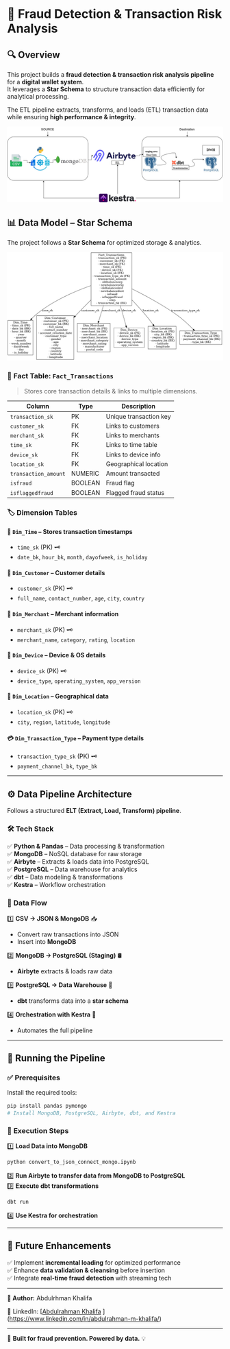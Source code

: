 # 🚀 Fraud Detection & Transaction Risk Analysis

## 🔍 Overview
This project builds a **fraud detection & transaction risk analysis pipeline** for a **digital wallet system**.  
It leverages a **Star Schema** to structure transaction data efficiently for analytical processing.  

The ETL pipeline extracts, transforms, and loads (ETL) transaction data while ensuring **high performance & integrity**.  

![ELT Pipeline](Fraud-Detection-and-Transaction-Risk-Analysis.jpg)

## 📊 Data Model – Star Schema
The project follows a **Star Schema** for optimized storage & analytics.

![Schema](star_schema_pure.png)

### 🏦 **Fact Table: `Fact_Transactions`**
> Stores core transaction details & links to multiple dimensions.

| Column | Type | Description |
|---------|------|-------------|
| `transaction_sk` | PK | Unique transaction key |
| `customer_sk` | FK | Links to customers |
| `merchant_sk` | FK | Links to merchants |
| `time_sk` | FK | Links to time table |
| `device_sk` | FK | Links to device info |
| `location_sk` | FK | Geographical location |
| `transaction_amount` | NUMERIC | Amount transacted |
| `isfraud` | BOOLEAN | Fraud flag |
| `isflaggedfraud` | BOOLEAN | Flagged fraud status |

### 🏷️ **Dimension Tables**
#### 📆 `Dim_Time` – Stores transaction timestamps  
- `time_sk` (PK) 🗝️  
- `date_bk`, `hour_bk`, `month`, `dayofweek`, `is_holiday`  

#### 👤 `Dim_Customer` – Customer details  
- `customer_sk` (PK) 🗝️  
- `full_name`, `contact_number`, `age`, `city`, `country`  

#### 🏬 `Dim_Merchant` – Merchant information  
- `merchant_sk` (PK) 🗝️  
- `merchant_name`, `category`, `rating`, `location`  

#### 📱 `Dim_Device` – Device & OS details  
- `device_sk` (PK) 🗝️  
- `device_type`, `operating_system`, `app_version`  

#### 📍 `Dim_Location` – Geographical data  
- `location_sk` (PK) 🗝️  
- `city`, `region`, `latitude`, `longitude`  

#### 💳 `Dim_Transaction_Type` – Payment type details  
- `transaction_type_sk` (PK) 🗝️  
- `payment_channel_bk`, `type_bk`  

---

## ⚙️ **Data Pipeline Architecture**  
Follows a structured **ELT (Extract, Load, Transform) pipeline**.  

### 🛠️ **Tech Stack**  
✅ **Python & Pandas** – Data processing & transformation  
✅ **MongoDB** – NoSQL database for raw storage  
✅ **Airbyte** – Extracts & loads data into PostgreSQL  
✅ **PostgreSQL** – Data warehouse for analytics  
✅ **dbt** – Data modeling & transformations  
✅ **Kestra** – Workflow orchestration  

### 🔄 **Data Flow**  
1️⃣ **CSV → JSON & MongoDB** 📥  
   - Convert raw transactions into JSON  
   - Insert into **MongoDB**  

2️⃣ **MongoDB → PostgreSQL (Staging)** 🛢️  
   - **Airbyte** extracts & loads raw data  

3️⃣ **PostgreSQL → Data Warehouse** 🎯  
   - **dbt** transforms data into a **star schema**  

4️⃣ **Orchestration with Kestra** 🤖  
   - Automates the full pipeline  

---

## 🚀 **Running the Pipeline**  
### ✅ **Prerequisites**  
Install the required tools:  
```bash
pip install pandas pymongo
# Install MongoDB, PostgreSQL, Airbyte, dbt, and Kestra
```  

### 🔧 **Execution Steps**  
1️⃣ **Load Data into MongoDB**  
```bash
python convert_to_json_connect_mongo.ipynb
```  
2️⃣ **Run Airbyte to transfer data from MongoDB to PostgreSQL**  
3️⃣ **Execute dbt transformations**  
```bash
dbt run
```  
4️⃣ **Use Kestra for orchestration**  

---  

## 🚀 **Future Enhancements**  
✅ Implement **incremental loading** for optimized performance  
✅ Enhance **data validation & cleansing** before insertion  
✅ Integrate **real-time fraud detection** with streaming tech  

---  
**📌 Author:** Abdulrhman Khalifa  

🔗 LinkedIn: [[Abdulrahman Khalifa](#) ](https://www.linkedin.com/in/abdulrahman-m-khalifa/) 

---  

🎯 **Built for fraud prevention. Powered by data.** 💡  

